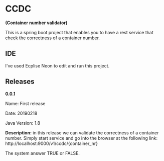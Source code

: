 # CCDC
**(Container number validator)**



This is a spring boot project that enables you to have a rest service that check the correctness of a container number.



## IDE
I've used Ecplise Neon to edit and run this project.

## Releases

**0.0.1**

Name: First release

Date: 20190218

Java Version: 1.8

**Description:** in this release we can validate the correctness of a container number. Simply start service and go into the browser at the following link: http://localhost:9000/v1/ccdc/{container_nr}

The system answer TRUE or FALSE.
